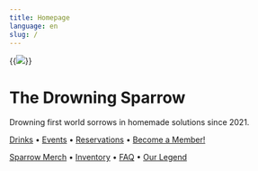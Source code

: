 ```yaml
---
title: Homepage
language: en
slug: /
---
```



{{<image src="images/DS-Standard.png">}}

# The Drowning Sparrow 

Drowning first world sorrows in homemade solutions since 2021.

[Drinks](drink/) &bull; [Events](event/) &bull; [Reservations](reservations/) &bull; [Become a Member!](members/)

[Sparrow Merch](merch/) &bull; [Inventory](inventory/) &bull; [FAQ](faq/) &bull; [Our Legend](about/)
